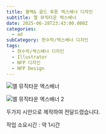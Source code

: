 ```yaml
---
title: 블랙& 골드 투톤 엑스배너 디자인
subtitle: 엘 뮤직타운 엑스배너
date: 2025-06-28T23:43:00.000Z
categories:
  - ad
subCategory: 현수막/엑스배너 디자인
tags:
  - 현수막/엑스배너 디자인
  - Illustrator
  - NFP 디자인
  - NFP Design
---
```

![엘 뮤직타운 엑스배너](/img/uploads/엘-뮤직타운-1.png "엑스배너 디자인")

![엘 뮤직타운 엑스배너 2](/img/uploads/엘-뮤직타운-2.png "엑스배너 디자인")

두가지 시안으로 제작하여 전달드렸습니다.

작업 소요시간 : 약 1시간
